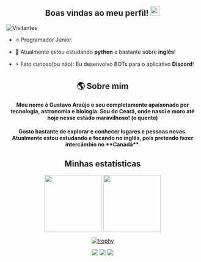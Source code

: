 <h2 align="center"> Boas vindas ao meu perfil! <img src="https://raw.githubusercontent.com/kaueMarques/kaueMarques/master/hi.gif", width=25px> </h2>

<p align="left"> <img src="https://komarev.com/ghpvc/?username=Gusta-py&color=blue" alt="Visitantes" /> </p>

- 🔥 Programador Júnior.

- 🔭 Atualmente estou estudando **python** e bastante sobre **inglês**!

- ⚡ Fato curioso(ou não): Eu desenvolvo BOTs para o aplicativo **Discord**!

<h2 align="center">🌎 Sobre mim</h2>
<h4 align="center">Meu nome é Gustavo Araújo e sou completamente apaixonado por tecnologia, astronomia e biologia. Sou do Ceará, onde nasci e moro até hoje nesse estado maravilhoso! (e quente)</h4>
<h4 align="center">Gosto bastante de explorar e conhecer lugares e pessoas novas. Atualmente estou estudando e focando no inglês, pois pretendo fazer intercâmbio no **Canadá**.</h4>

<div align="center"> <h2 > Minhas estatísticas </h2>

  <img height="150em" align="center" src="https://github-readme-stats.vercel.app/api?username=Gusta-py&show_icons=true&theme=tokyonight&include_all_commits=true&count_private=true"/>

  <img height="150em" align="center" src="https://github-readme-stats.vercel.app/api/top-langs/?username=Gusta-py&layout=compact&langs_count=10&theme=tokyonight"/>
  
  [![trophy](https://github-profile-trophy.vercel.app/?username=Gusta-py&theme=onedark)](https://github.com/Gusta-py/github-profile-trophy)

  <img src="https://img.shields.io/badge/Python-14354C?style=for-the-badge&logo=python&logoColor=white"/>

  <img src="https://img.shields.io/badge/GitHub-14354C?style=for-the-badge&logo=github&logoColor=white"/>

  <img src="https://img.shields.io/badge/Visual%20Studio%20Code-14354C?style=for-the-badge&logo=visual-studio-code&logoColor=007ACC"/>

</div>
